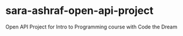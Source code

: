 # sara-ashraf-open-api-project
Open API Project for Intro to Programming course with Code the Dream
